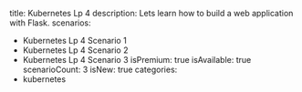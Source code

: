 title: Kubernetes Lp 4
description: Lets learn how to build a web application with Flask.
scenarios: 
  - Kubernetes Lp 4 Scenario 1
  - Kubernetes Lp 4 Scenario 2
  - Kubernetes Lp 4 Scenario 3
isPremium: true
isAvailable: true
scenarioCount: 3
isNew: true
categories: 
  - kubernetes